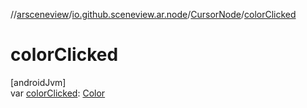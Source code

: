 //[arsceneview](../../../index.md)/[io.github.sceneview.ar.node](../index.md)/[CursorNode](index.md)/[colorClicked](color-clicked.md)

# colorClicked

[androidJvm]\
var [colorClicked](color-clicked.md): [Color](../../../../sceneview/io.github.sceneview.utils/-color/index.md)
